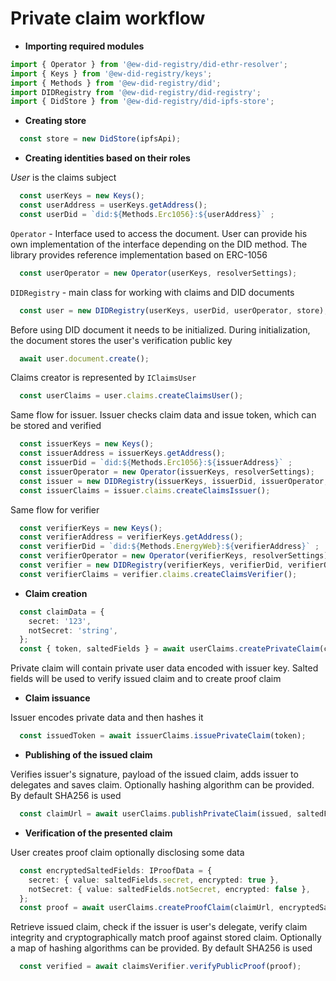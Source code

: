 # Private claim workflow

* **Importing required modules**

``` typescript
import { Operator } from '@ew-did-registry/did-ethr-resolver';
import { Keys } from '@ew-did-registry/keys';
import { Methods } from '@ew-did-registry/did';
import DIDRegistry from '@ew-did-registry/did-registry';
import { DidStore } from '@ew-did-registry/did-ipfs-store';
```

* **Creating store** 

``` typescript
  const store = new DidStore(ipfsApi);
```

* **Creating identities based on their roles**

*User* is the claims subject

``` typescript
  const userKeys = new Keys();
  const userAddress = userKeys.getAddress();
  const userDid = `did:${Methods.Erc1056}:${userAddress}` ;
```  
`Operator` - Interface used to access the document. User can provide his
own implementation of the interface depending on the DID method. The library 
provides reference implementation based on ERC-1056

```typescript 
  const userOperator = new Operator(userKeys, resolverSettings);
```

` DIDRegistry ` - main class for working with claims and DID documents

``` typescript
  const user = new DIDRegistry(userKeys, userDid, userOperator, store);
```

Before using DID document it needs to be initialized. During initialization, 
the document stores the user's verification public key 

``` typescript
  await user.document.create();
```

Claims creator is represented by ` IClaimsUser ` 

``` typescript
  const userClaims = user.claims.createClaimsUser();
```

Same flow for issuer. Issuer checks claim data and issue token, which can be 
stored and verified

```typescript 
  const issuerKeys = new Keys(); 
  const issuerAddress = issuerKeys.getAddress(); 
  const issuerDid = `did:${Methods.Erc1056}:${issuerAddress}` ; 
  const issuerOperator = new Operator(issuerKeys, resolverSettings); 
  const issuer = new DIDRegistry(issuerKeys, issuerDid, issuerOperator, store); 
  const issuerClaims = issuer.claims.createClaimsIssuer(); 

``` 

Same flow for verifier

```typescript 
  const verifierKeys = new Keys(); 
  const verifierAddress = verifierKeys.getAddress(); 
  const verifierDid = `did:${Methods.EnergyWeb}:${verifierAddress}` ; 
  const verifierOperator = new Operator(verifierKeys, resolverSettings); 
  const verifier = new DIDRegistry(verifierKeys, verifierDid, verifierOperator, store); 
  const verifierClaims = verifier.claims.createClaimsVerifier();

``` 

* **Claim creation**

```typescript 
  const claimData = {
    secret: '123',
    notSecret: 'string',
  };
  const { token, saltedFields } = await userClaims.createPrivateClaim(claimData, issuerDid);
```

Private claim will contain private user data encoded with issuer key. Salted 
fields will be used to verify issued claim and to create proof claim 

* **Claim issuance**

Issuer encodes private data and then hashes it

```typescript 
  const issuedToken = await issuerClaims.issuePrivateClaim(token);
```

* **Publishing of the issued claim**

Verifies issuer's signature, payload of the issued claim, adds issuer to 
delegates and saves claim. Optionally hashing algorithm can be provided. 
By default SHA256 is used

```typescript 
  const claimUrl = await userClaims.publishPrivateClaim(issued, saltedFields);
``` 

* **Verification of the presented claim**

User creates proof claim optionally disclosing some data

```typescript 
  const encryptedSaltedFields: IProofData = {
    secret: { value: saltedFields.secret, encrypted: true },
    notSecret: { value: saltedFields.notSecret, encrypted: false },
  };
  const proof = await userClaims.createProofClaim(claimUrl, encryptedSaltedFields);
```

Retrieve issued claim, check if the issuer is user's delegate, verify claim
integrity and cryptographically match proof against stored claim. Optionally 
a map of hashing algorithms can be provided. By default SHA256 is used

```typescript 
  const verified = await claimsVerifier.verifyPublicProof(proof);
```
